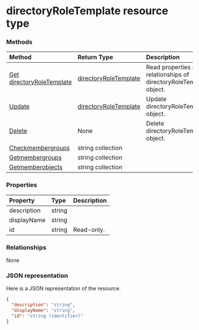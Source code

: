 # directoryRoleTemplate resource type




### Methods

| Method		   | Return Type	|Description|
|:---------------|:--------|:----------|
|[Get directoryRoleTemplate](../api/directoryroletemplate_get.md) | [directoryRoleTemplate](directoryroletemplate.md) |Read properties and relationships of directoryRoleTemplate object.|
|[Update](../api/directoryroletemplate_update.md) | [directoryRoleTemplate](directoryroletemplate.md)	|Update directoryRoleTemplate object. |
|[Delete](../api/directoryroletemplate_delete.md) | None |Delete directoryRoleTemplate object. |
|[Checkmembergroups](../api/directoryroletemplate_checkmembergroups.md)|string collection||
|[Getmembergroups](../api/directoryroletemplate_getmembergroups.md)|string collection||
|[Getmemberobjects](../api/directoryroletemplate_getmemberobjects.md)|string collection||

### Properties
| Property	   | Type	|Description|
|:---------------|:--------|:----------|
|description|string||
|displayName|string||
|id|string| Read-only.|

### Relationships
None


### JSON representation

Here is a JSON representation of the resource.

<!-- {
  "blockType": "resource",
  "optionalProperties": [

  ],
  "@odata.type": "microsoft.graph.directoryRoleTemplate"
}-->

```json
{
  "description": "string",
  "displayName": "string",
  "id": "string (identifier)"
}

```

<!-- uuid: 8fcb5dbc-d5aa-4681-8e31-b001d5168d79
2015-10-25 14:57:30 UTC -->
<!-- {
  "type": "#page.annotation",
  "description": "directoryRoleTemplate resource",
  "keywords": "",
  "section": "documentation",
  "tocPath": ""
}-->